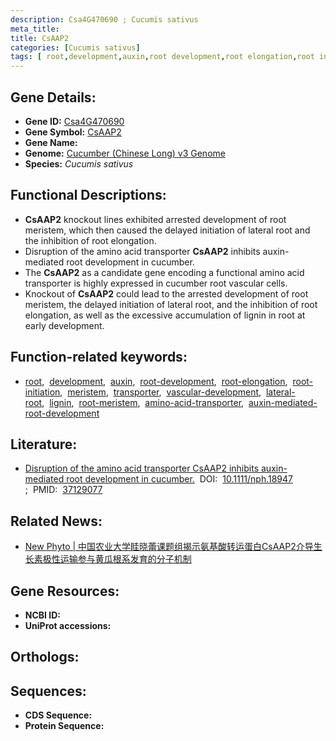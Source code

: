 ```yaml
---
description: Csa4G470690 ; Cucumis sativus
meta_title:
title: CsAAP2
categories: [Cucumis sativus]
tags: [ root,development,auxin,root development,root elongation,root initiation,meristem,transporter,vascular development,lateral root,lignin,root meristem,amino acid transporter,auxin-mediated root development ]
---
```


## Gene Details:
- **Gene ID:**	[Csa4G470690]()
- **Gene Symbol:** <u> CsAAP2 </u>
- **Gene Name:** 
- **Genome:** [Cucumber (Chinese Long) v3 Genome]()
- **Species:** *Cucumis sativus*

## Functional Descriptions:
   - **CsAAP2** knockout lines exhibited arrested development of root meristem, which then caused the delayed initiation of lateral root and the inhibition of root elongation.
   - Disruption of the amino acid transporter **CsAAP2** inhibits auxin-mediated root development in cucumber.
   - The **CsAAP2** as a candidate gene encoding a functional amino acid transporter is highly expressed in cucumber root vascular cells.
   - Knockout of **CsAAP2** could lead to the arrested development of root meristem, the delayed initiation of lateral root, and the inhibition of root elongation, as well as the excessive accumulation of lignin in root at early development.

## Function-related keywords:
   - [root](/tags/root/),&nbsp;&nbsp;[development](/tags/development/),&nbsp;&nbsp;[auxin](/tags/auxin/),&nbsp;&nbsp;[root-development](/tags/root-development/),&nbsp;&nbsp;[root-elongation](/tags/root-elongation/),&nbsp;&nbsp;[root-initiation](/tags/root-initiation/),&nbsp;&nbsp;[meristem](/tags/meristem/),&nbsp;&nbsp;[transporter](/tags/transporter/),&nbsp;&nbsp;[vascular-development](/tags/vascular-development/),&nbsp;&nbsp;[lateral-root](/tags/lateral-root/),&nbsp;&nbsp;[lignin](/tags/lignin/),&nbsp;&nbsp;[root-meristem](/tags/root-meristem/),&nbsp;&nbsp;[amino-acid-transporter](/tags/amino-acid-transporter/),&nbsp;&nbsp;[auxin-mediated-root-development](/tags/auxin-mediated-root-development/)

## Literature:
   - [Disruption of the amino acid transporter CsAAP2 inhibits auxin-mediated root development in cucumber.]( https://nph.onlinelibrary.wiley.com/doi/full/10.1111/nph.18947)&nbsp;&nbsp;DOI:&nbsp;&nbsp;[10.1111/nph.18947 ](https://nph.onlinelibrary.wiley.com/doi/full/10.1111/nph.18947);&nbsp;&nbsp;PMID:&nbsp;&nbsp;[37129077](https://pubmed.ncbi.nlm.nih.gov/37129077/)

## Related News:
   - [New Phyto | 中国农业大学眭晓蕾课题组揭示氨基酸转运蛋白CsAAP2介导生长素极性运输参与黄瓜根系发育的分子机制](https://mp.weixin.qq.com/s/4a-dXaF8raGFe7GGpOYZLg)

## Gene Resources:
- **NCBI ID:**  [](https://www.ncbi.nlm.nih.gov/gene/?term=)
- **UniProt accessions:** [](https://www.uniprot.org/uniprotkb//entry)

## Orthologs:

## Sequences:
- **CDS Sequence:**
- **Protein Sequence:**
